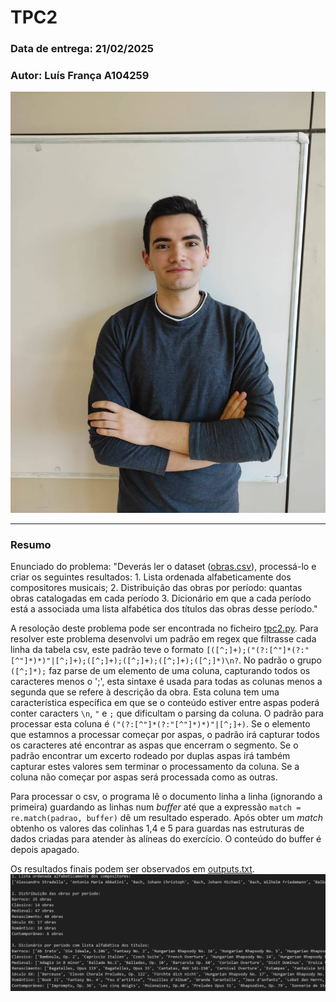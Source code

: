 # TPC2

### Data de entrega: 21/02/2025
### Autor: Luís França A104259
![Fotografia do aluno](..\foto.jpg)

---

### Resumo


Enunciado do problema:
"Deverás ler o dataset ([obras.csv](./obras.csv)), processá-lo e criar os seguintes resultados:
    1. Lista ordenada alfabeticamente dos compositores musicais;
    2. Distribuição das obras por período: quantas obras catalogadas em cada período
    3. Dicionário em que a cada período está a associada uma lista alfabética dos títulos das obras desse período."

A resoloção deste problema pode ser encontrada no ficheiro [tpc2.py](./tpc2.py). 
Para resolver este problema desenvolvi um padrão em regex que filtrasse cada linha da tabela csv, este padrão teve o formato `[([^;]+);("(?:[^"]*(?:"[^"]*)*)"|[^;]+);([^;]+);([^;]+);([^;]+);([^;]*)\n?`. No padrão o grupo `([^;]*);` faz parse de um elemento de uma coluna, capturando todos os caracteres menos o ';', esta sintaxe é usada para todas as colunas menos a segunda que se refere à descrição da obra. Esta coluna tem uma característica específica em que se o conteúdo estiver entre aspas poderá conter caracters `\n`, `"` e `;` que dificultam o parsing da coluna. O padrão para processar esta coluna é `("(?:[^"]*(?:"[^"]*)*)"|[^;]+)`. Se o elemento que estamnos a processar começar por aspas, o padrão irá capturar todos os caracteres até encontrar as aspas que encerram o segmento. Se o padrão encontrar um excerto rodeado por duplas aspas irá também capturar estes valores sem terminar o processamento da coluna. Se a coluna não começar por aspas será processada como as outras.

Para processar o csv, o programa lê o documento linha a linha (ignorando a primeira) guardando as linhas num _buffer_ até que a expressão `match = re.match(padrao, buffer)` dê um resultado esperado. Após obter um _match_ obtenho os valores das colinhas 1,4 e 5 para guardas nas estruturas de dados criadas para atender às alíneas do exercício. O conteúdo do buffer é depois apagado.

Os resultados finais podem ser observados em [outputs.txt](./outputs.txt).
![Resultados](.\resultados.png)

    
